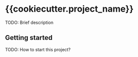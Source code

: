 # {{cookiecutter.project_name}}

TODO: Brief description

## Getting started

TODO: How to start this project?
